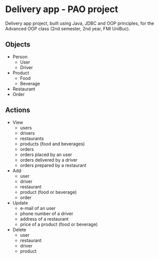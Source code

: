 # Delivery app - PAO project

Delivery app project, built using Java, JDBC and OOP principles, for the Advanced OOP class (2nd semester, 2nd year, FMI UniBuc).

## Objects
- Person
  - User
  - Driver
- Product
  - Food
  - Beverage
- Restaurant
- Order

## Actions
- View
  - users
  - drivers
  - restaurants
  - products (food and beverages)
  - orders
  - orders placed by an user
  - orders delivered by a driver
  - orders prepared by a restaurant
- Add
  - user
  - driver
  - restaurant
  - product (food or beverage)
  - order
- Update
  - e-mail of an user
  - phone number of a driver
  - address of a restaurant
  - price of a product (food or beverage)
- Delete
  - user
  - restaurant
  - driver
  - product
